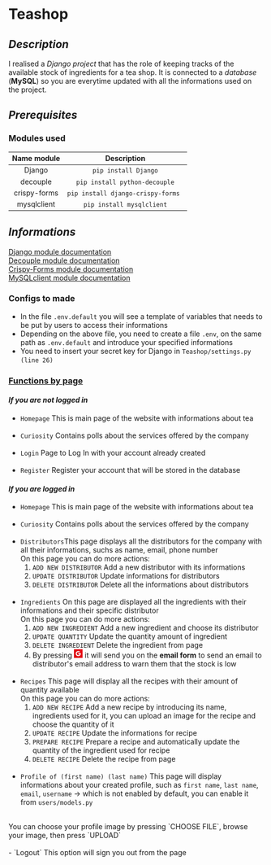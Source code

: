 # Teashop

## <i>Description</i>

I realised a *Django project* that has the role of keeping tracks of the available stock of ingredients for a tea shop.
It is connected to a *database* (**MySQL**) so you are everytime updated with all the informations used on the project.


## <i>Prerequisites</i>
### Modules used 
| Name module  |              Description               |
|:------------:|:--------------------------------------:|
|    Django    |        ```pip install Django```        |
|   decouple   |   ```pip install python-decouple```    |
| crispy-forms | ```pip install django-crispy-forms ``` |
| mysqlclient  |     ```pip install mysqlclient```      |

## <i>Informations</i>

[Django module documentation](https://docs.djangoproject.com/en/4.0/)
<br>
[Decouple module documentation](https://pypi.org/project/python-decouple/)
<br>
[Crispy-Forms module documentation](https://pypi.org/project/django-crispy-forms/)
<br>
[MySQLclient module documentation](https://pypi.org/project/mysqlclient/)

### Configs to made
- In the file `.env.default` you will see a template of variables that needs to be put by users to access their informations
- Depending on the above file, you need to create a file `.env`, on the same path as `.env.default` and introduce your specified informations
- You need to insert your secret key for Django in `Teashop/settings.py (line 26)`

### <u>Functions by page</u>

#### *If you are not logged in*
- `Homepage` This is main page of the website with informations about tea
<br><br>
- `Curiosity` Contains polls about the services offered by the company
<br><br>
- `Login` Page to Log In with your account already created
<br><br>
- `Register` Register your account that will be stored in the database
#### *If you are logged in*
- `Homepage` This is main page of the website with informations about tea
<br><br>
- `Curiosity` Contains polls about the services offered by the company
<br><br>
- `Distributors`This page displays all the distributors for the company with all their informations, suchs as name, email, phone number <br>
 On this page you can do more actions:
  1. `ADD NEW DISTRIBUTOR` Add a new distributor with its informations
  2. `UPDATE DISTRIBUTOR` Update informations for distributors
  3. `DELETE DISTRIBUTOR` Delete all the informations about distributors
<br><br>
- `Ingredients` On this page are displayed all the ingredients with their informations and their specific distributor <br>
 On this page you can do more actions:
  1. `ADD NEW INGREDIENT` Add a new ingredient and choose its distributor
  2. `UPDATE QUANTITY` Update the quantity amount of ingredient
  3. `DELETE INGREDIENT` Delete the ingredient from page
  4. By pressing <img src="g_logo.jpg" alt="Google Logo" width="17" height="17"> it will send you on the **email form** to send an email to distributor's email address to warn them that the stock is low <br><br>
- `Recipes` This page will display all the recipes with their amount of quantity available<br>
 On this page you can do more actions:
  1. `ADD NEW RECIPE` Add a new recipe by introducing its name, ingredients used for it, you can upload an image for the recipe and choose the quantity of it
  2. `UPDATE RECIPE` Update the informations for recipe
  3. `PREPARE RECIPE` Prepare a recipe and automatically update the quantity of the ingredient used for recipe
  4. `DELETE RECIPE` Delete the recipe from page
<br><br>
- `Profile of (first name) (last name)` This page will display informations about your created profile, such as `first name`, `last name`, `email`, `username` -> which is not enabled by default, you can enable it from `users/models.py`
<br>
  You can choose your profile image by pressing `CHOOSE FILE`, browse your image, then press `UPLOAD`<br><br>
- `Logout` This option will sign you out from the page